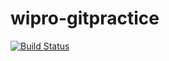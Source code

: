 # wipro-gitpractice
[![Build Status](https://dev.azure.com/siddharthdwivedi318/Wipro_Project/_apis/build/status/siddharth318.wipro-gitpractice?branchName=master)](https://dev.azure.com/siddharthdwivedi318/Wipro_Project/_build/latest?definitionId=25&branchName=master)
